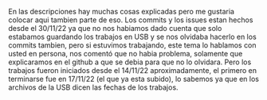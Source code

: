 En las descripciones hay muchas cosas explicadas pero me gustaria colocar aqui tambien parte de eso.
Los commits y los issues estan hechos desde el 30/11/22 ya que no nos habiamos dado cuenta que solo estabamos guardando los trabajos en USB y se nos olvidaba hacerlo en los commits tambien, pero si estuvimos trabajando, este tema lo hablamos con usted en persona, nos comentó que no habia problema, solamente que explicaramos en el github a que se debia para que no lo olvidara. Pero los trabajos fueron iniciados desde el 14/11/22 aproximadamente, el primero en terminarse fue en 17/11/22 (el que ya esta subido), lo sabemos ya que en los archivos de la USB dicen las fechas de los trabajos.
